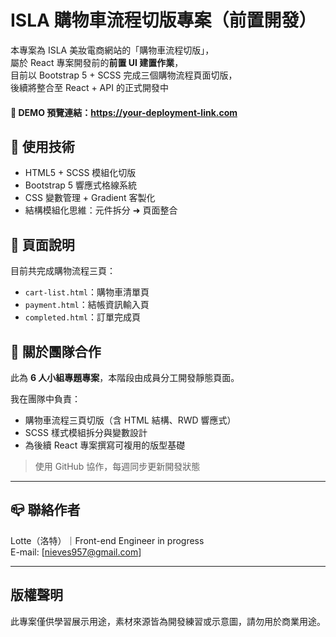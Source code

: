 # ISLA 購物車流程切版專案（前置開發）

本專案為 ISLA 美妝電商網站的「購物車流程切版」，  
屬於 React 專案開發前的**前置 UI 建置作業**，  
目前以 Bootstrap 5 + SCSS 完成三個購物流程頁面切版，  
後續將整合至 React + API 的正式開發中

#### 🔗 DEMO 預覽連結：https://your-deployment-link.com 


## 🔧 使用技術

- HTML5 + SCSS 模組化切版
- Bootstrap 5 響應式格線系統
- CSS 變數管理 + Gradient 客製化
- 結構模組化思維：元件拆分 ➜ 頁面整合

## 📑 頁面說明

目前共完成購物流程三頁：

- `cart-list.html`：購物車清單頁
- `payment.html`：結帳資訊輸入頁
- `completed.html`：訂單完成頁

## 👥 關於團隊合作

此為 **6 人小組專題專案**，本階段由成員分工開發靜態頁面。

我在團隊中負責：

- 購物車流程三頁切版（含 HTML 結構、RWD 響應式）
- SCSS 樣式模組拆分與變數設計
- 為後續 React 專案撰寫可複用的版型基礎

> 使用 GitHub 協作，每週同步更新開發狀態


---

## 📪 聯絡作者

Lotte（洛特）｜Front-end Engineer in progress  
E-mail: [nieves957@gmail.com]

---

## 版權聲明

此專案僅供學習展示用途，素材來源皆為開發練習或示意圖，請勿用於商業用途。

